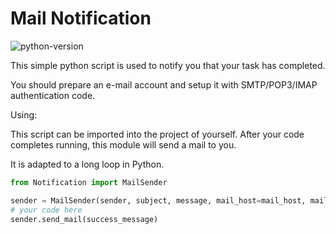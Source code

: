 # Mail Notification

![python-version](https://img.shields.io/pypi/pyversions/Django.svg)

This simple python script is used to notify you that your task has completed.

You should prepare an e-mail account and setup it with SMTP/POP3/IMAP authentication code.

Using:

This script can be imported into the project of yourself. After your code completes running, this module will send a mail to you.

It is adapted to a long loop in Python.

```python
from Notification import MailSender

sender = MailSender(sender, subject, message, mail_host=mail_host, mail_user=mail_user, mail_pass=mail_pass)
# your code here
sender.send_mail(success_message)

```
